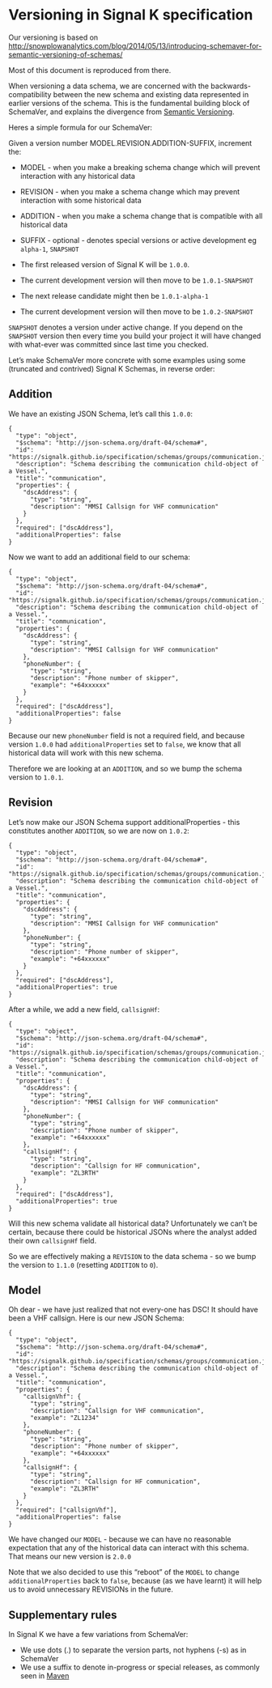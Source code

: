 # Versioning in Signal K specification

Our versioning is based on http://snowplowanalytics.com/blog/2014/05/13/introducing-schemaver-for-semantic-versioning-of-schemas/

Most of this document is reproduced from there.

When versioning a data schema, we are concerned with the backwards-compatibility between the new schema and existing data represented in earlier versions of the schema. This is the fundamental building block of SchemaVer, and explains the divergence from [Semantic Versioning](http://semver.org/).

Heres a simple formula for our SchemaVer:

Given a version number MODEL.REVISION.ADDITION-SUFFIX, increment the:

  * MODEL - when you make a breaking schema change which will prevent interaction with any historical data
  * REVISION - when you make a schema change which may prevent interaction with some historical data
  * ADDITION - when you make a schema change that is compatible with all historical data
  * SUFFIX - optional - denotes special versions or active development eg `alpha-1`, `SNAPSHOT`

  * The first released version of Signal K will be `1.0.0`.
  * The current development version will then move to be `1.0.1-SNAPSHOT`
  * The next release candidate might then be `1.0.1-alpha-1`
  * The current development version will then move to be `1.0.2-SNAPSHOT`

`SNAPSHOT` denotes a version under active change. If you depend on the `SNAPSHOT` version then every time you build your project it will have changed with what-ever was committed since last time you checked.

Let’s make SchemaVer more concrete with some examples using some (truncated and contrived) Signal K Schemas, in reverse order:

## Addition

We have an existing JSON Schema, let’s call this `1.0.0`:

```
{
  "type": "object",
  "$schema": "http://json-schema.org/draft-04/schema#",
  "id": "https://signalk.github.io/specification/schemas/groups/communication.json#",
  "description": "Schema describing the communication child-object of a Vessel.",
  "title": "communication",
  "properties": {
  	"dscAddress": {
      "type": "string",
      "description": "MMSI Callsign for VHF communication"
    }
  },
  "required": ["dscAddress"],
  "additionalProperties": false
}
```

Now we want to add an additional field to our schema:

```
{
  "type": "object",
  "$schema": "http://json-schema.org/draft-04/schema#",
  "id": "https://signalk.github.io/specification/schemas/groups/communication.json#",
  "description": "Schema describing the communication child-object of a Vessel.",
  "title": "communication",
  "properties": {
  	"dscAddress": {
      "type": "string",
      "description": "MMSI Callsign for VHF communication"
    },
    "phoneNumber": {
      "type": "string",
      "description": "Phone number of skipper",
      "example": "+64xxxxxx"
    }
  },
  "required": ["dscAddress"],
  "additionalProperties": false
}
```

Because our new `phoneNumber` field is not a required field, and because version `1.0.0` had `additionalProperties` set to `false`, we know that all historical data will work with this new schema.

Therefore we are looking at an `ADDITION`, and so we bump the schema version to `1.0.1`.

## Revision

Let’s now make our JSON Schema support additionalProperties - this constitutes another `ADDITION`, so we are now on `1.0.2`:

```
{
  "type": "object",
  "$schema": "http://json-schema.org/draft-04/schema#",
  "id": "https://signalk.github.io/specification/schemas/groups/communication.json#",
  "description": "Schema describing the communication child-object of a Vessel.",
  "title": "communication",
  "properties": {
  	"dscAddress": {
      "type": "string",
      "description": "MMSI Callsign for VHF communication"
    },
    "phoneNumber": {
      "type": "string",
      "description": "Phone number of skipper",
      "example": "+64xxxxxx"
    }
  },
  "required": ["dscAddress"],
  "additionalProperties": true
}
```

After a while, we add a new field, `callsignHf`:

```
{
  "type": "object",
  "$schema": "http://json-schema.org/draft-04/schema#",
  "id": "https://signalk.github.io/specification/schemas/groups/communication.json#",
  "description": "Schema describing the communication child-object of a Vessel.",
  "title": "communication",
  "properties": {
  	"dscAddress": {
      "type": "string",
      "description": "MMSI Callsign for VHF communication"
    },
    "phoneNumber": {
      "type": "string",
      "description": "Phone number of skipper",
      "example": "+64xxxxxx"
    },
    "callsignHf": {
      "type": "string",
      "description": "Callsign for HF communication",
      "example": "ZL3RTH"
    }
  },
  "required": ["dscAddress"],
  "additionalProperties": true
}
```

Will this new schema validate all historical data? Unfortunately we can’t be certain, because there could be historical JSONs where the analyst added their own `callsignHf` field.

So we are effectively making a `REVISION` to the data schema - so we bump the version to `1.1.0` (resetting `ADDITION` to `0`).

## Model

Oh dear - we have just realized that not every-one has DSC! It should have been a VHF callsign. Here is our new JSON Schema:

```
{
  "type": "object",
  "$schema": "http://json-schema.org/draft-04/schema#",
  "id": "https://signalk.github.io/specification/schemas/groups/communication.json#",
  "description": "Schema describing the communication child-object of a Vessel.",
  "title": "communication",
  "properties": {
    "callsignVhf": {
      "type": "string",
      "description": "Callsign for VHF communication",
      "example": "ZL1234"
    },
	"phoneNumber": {
      "type": "string",
      "description": "Phone number of skipper",
      "example": "+64xxxxxx"
    },
    "callsignHf": {
      "type": "string",
      "description": "Callsign for HF communication",
      "example": "ZL3RTH"
    }
  },
  "required": ["callsignVhf"],
  "additionalProperties": false
}
```

We have changed our `MODEL` - because we can have no reasonable expectation that any of the historical data can interact with this schema. That means our new version is `2.0.0`

Note that we also decided to use this “reboot” of the `MODEL` to change `additionalProperties` back to `false`, because (as we have learnt) it will help us to avoid unnecessary REVISIONs in the future.

## Supplementary rules

In Signal K we have a few variations from SchemaVer:

  *  We use dots (.) to separate the version parts, not hyphens (-s) as in SchemaVer
  *  We use a suffix to denote in-progress or special releases, as commonly seen in [Maven](http://books.sonatype.com/mvnref-book/reference/pom-relationships-sect-pom-syntax.html)
